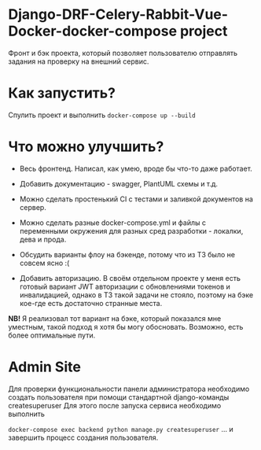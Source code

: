 # Django-DRF-Celery-Rabbit-Vue-Docker-docker-compose project

Фронт и бэк проекта, который позволяет пользователю отправлять задания на проверку на внешний сервис.

# Как запустить?
Спулить проект и выполнить 
```docker-compose up --build```

# Что можно улучшить?
- Весь фронтенд. Написал, как умею, вроде бы что-то даже работает.

- Добавить документацию - swagger, PlantUML схемы и т.д.

- Можно сделать простенький CI с тестами и заливкой документов на сервер.

- Можно сделать разные docker-compose.yml и файлы с переменными окружения для разных сред разработки - локалки, дева и прода.

- Обсудить варианты флоу на бэкенде, потому что из ТЗ было не совсем ясно :(

- Добавить авторизацию. В своём отдельном проекте у меня есть готовый вариант JWT авторизации с обновлениями токенов и инвалидацией, однако в ТЗ такой задачи не стояло, поэтому на бэке кое-где есть достаточно странные места.

**NB!** Я реализовал тот вариант на бэке, который показался мне уместным, такой подход я хотя бы могу обосновать. Возможно, есть более оптимальные пути.

# Admin Site

Для проверки функциональности панели администратора необходимо создать пользователя при помощи стандартной django-команды createsuperuser
Для этого после запуска сервиса необходимо выполнить

```docker-compose exec backend python manage.py createsuperuser```
... и завершить процесс создания пользователя.
